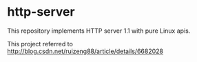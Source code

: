 # http-server
This repository implements HTTP server 1.1 with pure Linux apis.

This project referred to <http://blog.csdn.net/ruizeng88/article/details/6682028>

